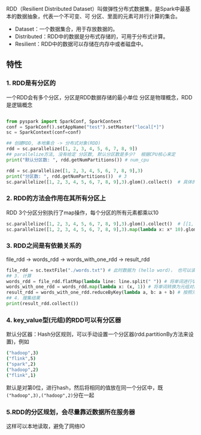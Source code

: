 
RDD（Resilient Distributed Dataset）叫做弹性分布式数据集，是Spark中最基本的数据抽象，代表一个不可变、可
分区、里面的元素可并行计算的集合。

- Dataset：一个数据集合，用于存放数据的。
- Distributed：RDD中的数据是分布式存储的，可用于分布式计算。
- Resilient：RDD中的数据可以存储在内存中或者磁盘中。

## 特性

### 1. RDD是有分区的
一个RDD会有多个分区，分区是RDD数据存储的最小单位
分区是物理概念，RDD是逻辑概念


```python

from pyspark import SparkConf, SparkContext
conf = SparkConf().setAppName("test").setMaster("local[*]")
sc = SparkContext(conf=conf)

## 创建RDD, 本地集合 -> 分布式对象(RDD)
rdd = sc.parallelize([1, 2, 3, 4, 5, 6, 7, 8, 9])
## parallelize方法, 没有给定 分区数, 默认分区数是多少?  根据CPU核心来定
print("默认分区数: ", rdd.getNumPartitions()) # num_cpu

rdd = sc.parallelize([1, 2, 3, 4, 5, 6, 7, 8, 9],3)
print("分区数: ", rdd.getNumPartitions())  # 3
sc.parallelize([1, 2, 3, 4, 5, 6, 7, 8, 9],3).glom().collect()  # 具体的数据分区 [[1, 2, 3], [4, 5, 6], [7, 8, 9]]
```


### 2. RDD的方法会作用在其所有分区上
RDD 3个分区分别执行了map操作，每个分区的所有元素都乘以10
```python
sc.parallelize([1, 2, 3, 4, 5, 6, 7, 8, 9],3).glom().collect()  # [[1, 2, 3], [4, 5, 6], [7, 8, 9]]
sc.parallelize([1, 2, 3, 4, 5, 6, 7, 8, 9],3).map(lambda x: x* 10).glom().collect() # [[10, 20, 30], [40, 50, 60], [70, 80, 90]]
```

### 3. RDD之间是有依赖关系的
file_rdd -> words_rdd -> words_with_one_rdd -> result_rdd

```python
file_rdd = sc.textFile("./words.txt") # 此时数据为 (hello word)， 也可以读取 "hdfs://node1:8020/input/words.txt"
## 3. 计算
words_rdd = file_rdd.flatMap(lambda line: line.split(" ")) # 将单词进行切割, (hello) (word)
words_with_one_rdd = words_rdd.map(lambda x: (x, 1)) # 将单词转换为元组对象, (hello,1) (word,1)
result_rdd = words_with_one_rdd.reduceByKey(lambda a, b: a + b) # 按照元组第一个元素分组，并相加(hello,4)
## 4. 搜集结果
print(result_rdd.collect())
```

### 4. key_value型(元组)的RDD可以有分区器
默认分区器：Hash分区规则，可以手动设置一个分区器(rdd.partitionBy方法来设置)，例如
```sh
("hadoop",3)
("flink",5)
("spark",2)
("hadoop",2)
("flink",1)
```
默认是对第0位，进行hash，然后将相同的值放在同一个分区中，既`("hadoop",3),("hadoop",2)`分在一起

### 5.RDD的分区规划，会尽量靠近数据所在服务器
这样可以本地读取，避免了网络IO


